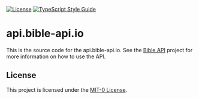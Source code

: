 [![License](https://badgen.net/github/license/bible-api-io/api.bible-api.io)](../LICENSE.md)
[![TypeScript Style Guide](https://badgen.net/badge/code%20style/ts-standard/blue?icon=typescript)](https://github.com/standard/ts-standard)

# api.bible-api.io

This is the source code for the api.bible-api.io. See the [Bible API] project
for more information on how to use the API.

## License

This project is licensed under the [MIT-0 License](../LICENSE.md).

[Bible API]: https://github.com/bible-api-io/bible-api#readme
